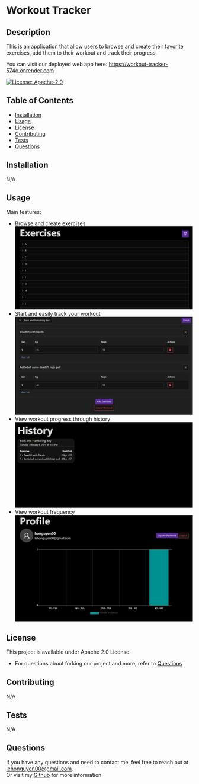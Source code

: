 # Workout Tracker

## Description
This is an application that allow users to browse and create their favorite exercises, add them to their workout and track their progress.<br/>

You can visit our deployed web app here: https://workout-tracker-574o.onrender.com

[![License: Apache-2.0](https://img.shields.io/badge/License-Apache_2.0-blue.svg)](https://opensource.org/licenses/Apache-2.0)

## Table of Contents
- [Installation](#installation)
- [Usage](#usage)
- [License](#license)
- [Contributing](#contributing)
- [Tests](#tests)
- [Questions](#questions)

## Installation
N/A

## Usage
Main features:
 - Browse and create exercises
![Demo exercise list](./asset/images/exercises-demo.png)
 - Start and easily track your workout
![Demo start workout](./asset/images/workout-demo.png)
 - View workout progress through history
![Demo view history](./asset/images/history-demo.png)
 - View workout frequency
![Demo view profile](./asset/images/profile-demo.png)

## License
This project is available under Apache 2.0 License
- For questions about forking our project and more, refer to [Questions](#questions)

## Contributing 
N/A

## Tests
N/A

## Questions
If you have any questions and need to contact me, feel free to reach out at lehonguyen00@gmail.com.<br/>
Or visit my [Github](https://github.com/honguyen00) for more information.
